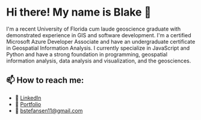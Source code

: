 # Hi there! My name is Blake 👋

I'm a recent University of Florida cum laude geoscience graduate with demonstrated experience in GIS and software development. I'm a certified Microsoft Azure Developer Associate and have an undergraduate certificate in Geospatial Information Analysis. I currently specialize in JavaScript and Python and have a strong foundation in programming, geospatial information analysis, data analysis and visualization, and the geosciences.

## 📫 How to reach me:
- 💼 <a href="https://www.linkedin.com/in/blake-stefansen/" target="_blank">LinkedIn</a>
- 📖 <a href="https://blakesportfolio.netlify.app/" target="_blank">Portfolio</a>
- 📧 bstefansen11@gmail.com

<!--
**bstefansen/bstefansen** is a ✨ _special_ ✨ repository because its `README.md` (this file) appears on your GitHub profile.

Here are some ideas to get you started:

- 🔭 I’m currently working on ...
- 🌱 I’m currently learning ...
- 👯 I’m looking to collaborate on ...
- 🤔 I’m looking for help with ...
- 💬 Ask me about ...
- 📫 How to reach me: ...
- 😄 Pronouns: ...
- ⚡ Fun fact: ...
-->
